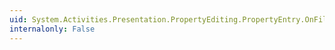 ```yaml
---
uid: System.Activities.Presentation.PropertyEditing.PropertyEntry.OnFilterApplied(System.Activities.Presentation.PropertyEditing.PropertyFilter)
internalonly: False
---
```

